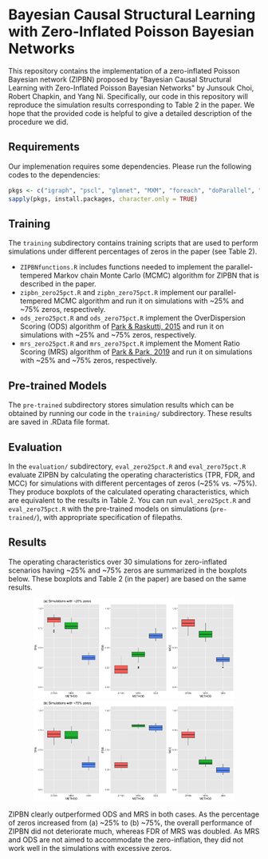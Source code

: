 # Bayesian Causal Structural Learning with Zero-Inflated Poisson Bayesian Networks

This repository contains the implementation of a zero-inflated Poisson Bayesian network (ZIPBN) proposed by "Bayesian Causal Structural Learning with Zero-Inflated Poisson Bayesian Networks" by Junsouk Choi, Robert Chapkin, and Yang Ni. Specifically, our code in this repository will reproduce the simulation results corresponding to Table 2 in the paper. We hope that the provided code is helpful to give a detailed description of the procedure we did. 

## Requirements

Our implemenation requires some dependencies. Please run the following codes to the dependencies:

``` r
pkgs <- c("igraph", "pscl", "glmnet", "MXM", "foreach", "doParallel", "doRNG", "ggplot2", "ggpubr")
sapply(pkgs, install.packages, character.only = TRUE)
```

## Training

The `training` subdirectory contains training scripts that are used to perform simulations under different percentages of zeros in the paper (see Table 2).

* `ZIPBNfunctions.R` includes functions needed to implement the parallel-tempered Markov chain Monte Carlo (MCMC) algorithm for ZIPBN that is described in the paper.
* `zipbn_zero25pct.R` and `zipbn_zero75pct.R` implement our parallel-tempered MCMC algorithm and run  it on simulations with ~25% and ~75% zeros, respectively.
* `ods_zero25pct.R` and `ods_zero75pct.R` implement the OverDispersion Scoring (ODS) algorithm of [Park &  Raskutti, 2015](https://papers.nips.cc/paper/5896-learning-large-scale-poisson-dag-models-based-on-overdispersion-scoring.pdf) and run it on simulations with ~25% and ~75% zeros, respectively.
* `mrs_zero25pct.R` and `mrs_zero75pct.R` implement the Moment Ratio Scoring (MRS) algorithm of [Park & Park, 2019](http://proceedings.mlr.press/v89/park19a/park19a.pdf) and run it on simulations with ~25% and ~75% zeros, respectively.

## Pre-trained Models

The `pre-trained` subdirectory stores simulation results which can be obtained by running our code in the `training/` subdirectory. These results are saved in .RData file format.

## Evaluation

In the `evaluation/` subdirectory, `eval_zero25pct.R` and `eval_zero75pct.R` evaluate ZIPBN by calculating the operating characteristics (TPR, FDR, and MCC) for simulations with different percentages of zeros (~25% vs. ~75%). 
They produce boxplots of the calculated operating characteristics, which are equivalent to the results in Table 2.
You can run `eval_zero25pct.R` and `eval_zero75pct.R` with the pre-trained models on simulations (`pre-trained/`), with appropriate specification of filepaths. 

## Results

The operating characteristics over 30 simulations for zero-inflated scenarios having ~25% and ~75% zeros are summarized in the boxplots below. These boxplots and Table 2 (in the paper) are based on the same results.

<p align="center">
<img src="./figures/zeros-25pct.png" width="80%"/>
<img src="./figures/zeros-75pct.png" width="80%"/>
</p>

ZIPBN clearly outperformed ODS and MRS in both cases. As the percentage of zeros increased from (a) ~25% to (b) ~75%, the overall performance of ZIPBN did not deteriorate much,  whereas FDR of MRS was doubled. As MRS and ODS are not aimed to accommodate the zero-inflation, they did not work well in the simulations with excessive zeros.